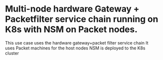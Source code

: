 # Multi-node hardware Gateway + Packetfilter service chain running on K8s with NSM on Packet nodes.

This use case uses the hardware gateway+packet filter service chain
It uses Packet machines for the host nodes
NSM is deployed to the K8s cluster
